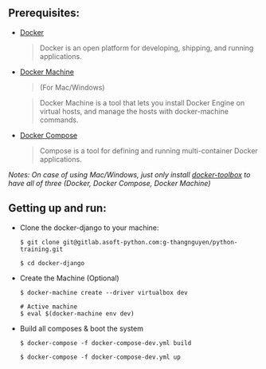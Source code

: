 ## Prerequisites:
+ [Docker](https://docs.docker.com/engine/installation/)
	> Docker is an open platform for developing, shipping, and running applications.
	
+ [Docker Machine](https://docs.docker.com/machine/install-machine/) 
	
	> (For Mac/Windows)
	
	> Docker Machine is a tool that lets you install Docker Engine on virtual hosts, and manage the hosts with docker-machine commands.
	
+ [Docker Compose](https://docs.docker.com/compose/install/)
	
	> Compose is a tool for defining and running multi-container Docker applications.

*Notes: On case of using Mac/Windows, just only install [docker-toolbox](https://docs.docker.com/toolbox/overview/) to have all of three (Docker, Docker Compose, Docker Machine)*

## Getting up and run:

+ Clone the docker-django to your machine:

	```
	$ git clone git@gitlab.asoft-python.com:g-thangnguyen/python-training.git
	
	$ cd docker-django
	
	```
	
+ Create the Machine (Optional)

	```
	$ docker-machine create --driver virtualbox dev
	
	# Active machine
	$ eval $(docker-machine env dev)
	
	```

+ Build all composes & boot the system

	```
	$ docker-compose -f docker-compose-dev.yml build
	
	$ docker-compose -f docker-compose-dev.yml up

	```
